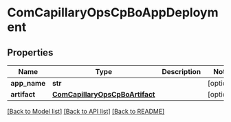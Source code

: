 # ComCapillaryOpsCpBoAppDeployment

## Properties
Name | Type | Description | Notes
------------ | ------------- | ------------- | -------------
**app_name** | **str** |  | [optional] 
**artifact** | [**ComCapillaryOpsCpBoArtifact**](ComCapillaryOpsCpBoArtifact.md) |  | [optional] 

[[Back to Model list]](../README.md#documentation-for-models) [[Back to API list]](../README.md#documentation-for-api-endpoints) [[Back to README]](../README.md)

